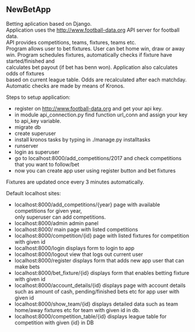 ## NewBetApp
  
Betting aplication based on Django.   
Application uses the http://www.football-data.org API server for football data.  
API provides competitions, teams, fixtures, teams etc.  
Program allows user to bet fixtures. User can bet home win, draw or away win. 
Program schedules fixtures, automatically checks if fixture have started/finished and  
calculates bet payout (if bet has benn won). Application also calculates odds of fixtures   
based on current league table. Odds are recalculated after each matchday.
Automatic checks are made by means of Kronos.  
  
  
Steps to setup application:
* register on http://www.football-data.org and get your api key.  
* in module api_connection.py find function url_conn and assign your key to api_key variable.  
* migrate db   
* create superuser  
* install kronos tasks by typing in ./manage.py installtasks
* runserver
* login as superuser
* go to localhost:8000/add_competitions/2017 and check competitions that you want to follow/bet  
* now you can create app user using register button and bet fixtures  
  
Fixtures are updated once every 3 minutes automatically.

Default localhost sites:  
* localhost:8000/add_competitions/{year} page with available competitions for given year,  
only superuser can add competitions.  
* localhost:8000/admin admin panel  
* localhost:8000/ main page with listed competitions  
* localhost:8000/competition/{id} page with listed fixtures for competition with given id  
* localhost:8000/login displays form to login to app  
* localhost:8000/logout view that logs out current user
* localhost:8000/register displays form that adds new app user that can make bets
* localhost:8000/bet_fixture/{id} displays form that enables betting fixture with given id  
* localhost:8000/account_details/{id} displays page with account details such as amount of cash, pending/finished bets etc for app user with given id
* localhost:8000/show_team/{id} displays detailed data such as team home/away fixtures etc for team with given id in db.  
* localhost:8000/competition_table/{id} displays league table for competition with given {id} in DB
